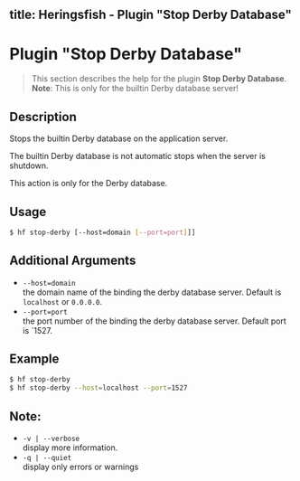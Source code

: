 title: Heringsfish - Plugin "Stop Derby Database"
---

<span class="fa fa-plug fa-4x"></span>

# Plugin "Stop Derby Database"

> This section describes the help for the plugin **Stop Derby Database**.<br>
> **Note**: This is only for the builtin Derby database server!


## Description

Stops the builtin Derby database on the application server.

The builtin Derby database is not automatic stops when the server is
shutdown.

This action is only for the Derby database.


## Usage

```bash
$ hf stop-derby [--host=domain [--port=port]]]
```

## Additional Arguments

* `--host=domain`<br>
  the domain name of the binding the derby database server. Default is `localhost` or `0.0.0.0`.
* `--port=port`<br>
  the port number of the binding the derby database server. Default port is `1527.

## Example

```bash
$ hf stop-derby
$ hf stop-derby --host=localhost --port=1527
```

## Note:

* `-v | --verbose`<br>
  display more information.
* `-q | --quiet`<br>
  display only errors or warnings
